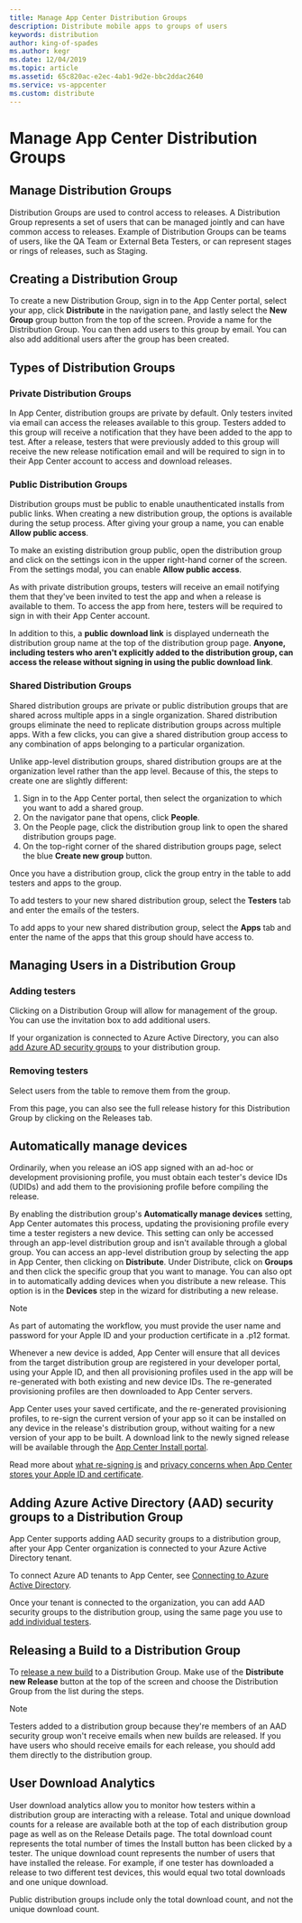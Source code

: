 ```yaml
---
title: Manage App Center Distribution Groups
description: Distribute mobile apps to groups of users
keywords: distribution
author: king-of-spades
ms.author: kegr
ms.date: 12/04/2019
ms.topic: article
ms.assetid: 65c820ac-e2ec-4ab1-9d2e-bbc2ddac2640
ms.service: vs-appcenter
ms.custom: distribute
---
```


# Manage App Center Distribution Groups
## Manage Distribution Groups
Distribution Groups are used to control access to releases. A Distribution Group represents a set of users that can be managed jointly and can have common access to releases. Example of Distribution Groups can be teams of users, like the QA Team or External Beta Testers, or can represent stages or rings of releases, such as Staging.

## Creating a Distribution Group
To create a new Distribution Group, sign in to the App Center portal, select your app, click **Distribute** in the navigation pane, and lastly select the **New Group** group button from the top of the screen. Provide a name for the Distribution Group. You can then add users to this group by email. You can also add additional users after the group has been created.

## Types of Distribution Groups
### Private Distribution Groups
In App Center, distribution groups are private by default. Only testers invited via email can access the releases available to this group. Testers added to this group will receive a notification that they have been added to the app to test. After a release, testers that were previously added to this group will receive the new release notification email and will be required to sign in to their App Center account to access and download releases.

### Public Distribution Groups
Distribution groups must be public to enable unauthenticated installs from public links. When creating a new distribution group, the options is available during the setup process. After giving your group a name, you can enable **Allow public access**.

To make an existing distribution group public, open the distribution group and click on the settings icon in the upper right-hand corner of the screen. From the settings modal, you can enable **Allow public access**.

As with private distribution groups, testers will receive an email notifying them that they've been invited to test the app and when a release is available to them. To access the app from here, testers will be required to sign in with their App Center account.

In addition to this, a **public download link** is displayed underneath the distribution group name at the top of the distribution group page. **Anyone, including testers who aren't explicitly added to the distribution group, can access the release without signing in using the public download link**.

### Shared Distribution Groups
Shared distribution groups are private or public distribution groups that are shared across multiple apps in a single organization. Shared distribution groups eliminate the need to replicate distribution groups across multiple apps. With a few clicks, you can give a shared distribution group access to any combination of apps belonging to a particular organization.

Unlike app-level distribution groups, shared distribution groups are at the organization level rather than the app level. Because of this, the steps to create one are slightly different:
1. Sign in to the App Center portal, then select the organization to which you want to add a shared group.
2. On the navigator pane that opens, click **People**.
3. On the People page, click the distribution group link to open the shared distribution groups page.
4. On the top-right corner of the shared distribution groups page, select the blue **Create new group** button.

Once you have a distribution group, click the group entry in the table to add testers and apps to the group.

To add testers to your new shared distribution group, select the **Testers** tab and enter the emails of the testers.

To add apps to your new shared distribution group, select the **Apps** tab and enter the name of the apps that this group should have access to.

## Managing Users in a Distribution Group
### Adding testers
Clicking on a Distribution Group will allow for management of the group. You can use the invitation box to add additional users.

If your organization is connected to Azure Active Directory, you can also [add Azure AD security groups](#adding-azure-active-directory-aad-security-groups-to-a-distribution-group) to your distribution group.

### Removing testers
Select users from the table to remove them from the group.

From this page, you can also see the full release history for this Distribution Group by clicking on the Releases tab.

## Automatically manage devices
Ordinarily, when you release an iOS app signed with an ad-hoc or development provisioning profile, you must obtain each tester's device IDs (UDIDs) and add them to the provisioning profile before compiling the release.

By enabling the distribution group's **Automatically manage devices** setting, App Center automates this process, updating the provisioning profile every time a tester registers a new device. This setting can only be accessed through an app-level distribution group and isn't available through a global group. You can access an app-level distribution group by selecting the app in App Center, then clicking on **Distribute**. Under Distribute, click on **Groups** and then click the specific group that you want to manage. You can also opt in to automatically adding devices when you distribute a new release. This option is in the **Devices** step in the wizard for distributing a new release.

> [!NOTE]
> As part of automating the workflow, you must provide the user name and password for your Apple ID and your production certificate in a .p12 format.

Whenever a new device is added, App Center will ensure that all devices from the target distribution group are registered in your developer portal, using your Apple ID, and then all provisioning profiles used in the app will be re-generated with both existing and new device IDs. The re-generated provisioning profiles are then downloaded to App Center servers.

App Center uses your saved certificate, and the re-generated provisioning profiles, to re-sign the current version of your app so it can be installed on any device in the release's distribution group, without waiting for a new version of your app to be built. A download link to the newly signed release will be available through the [App Center Install portal](https://install.appcenter.ms).

Read more about [what re-signing is](auto-provisioning.md#app-signing-re-signing-and-device-provisioning) and [privacy concerns when App Center stores your Apple ID and certificate](auto-provisioning.md#privacy-concerns-on-username-and-password).

## Adding Azure Active Directory (AAD) security groups to a Distribution Group
App Center supports adding AAD security groups to a distribution group, after your App Center organization is connected to your Azure Active Directory tenant.

To connect Azure AD tenants to App Center, see [Connecting to Azure Active Directory](~/general/connecting-to-azure-active-directory.md).

Once your tenant is connected to the organization, you can add AAD security groups to the distribution group, using the same page you use to [add individual testers](#managing-users-in-a-distribution-group).

## Releasing a Build to a Distribution Group
To [release a new build][upload] to a Distribution Group. Make use of the **Distribute new Release** button at the top of the screen and choose the Distribution Group from the list during the steps.

> [!NOTE]
> Testers added to a distribution group because they're members of an AAD security group won't receive emails when new builds are released. If you have users who should receive emails for each release, you should add them directly to the distribution group.

## User Download Analytics
User download analytics allow you to monitor how testers within a distribution group are interacting with a release. Total and unique download counts for a release are available both at the top of each distribution group page as well as on the Release Details page. The total download count represents the total number of times the Install button has been clicked by a tester. The unique download count represents the number of users that have installed the release. For example, if one tester has downloaded a release to two different test devices, this would equal two total downloads and one unique download.

Public distribution groups include only the total download count, and not the unique download count.

[app_users]: ~/dashboard/creating-and-managing-apps.md
[upload]: ~/distribution/uploading.md
